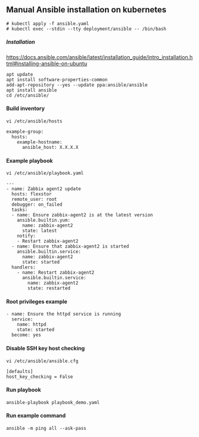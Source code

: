 ## Manual Ansible installation on kubernetes
```
# kubectl apply -f ansible.yaml
# kubectl exec --stdin --tty deployment/ansible -- /bin/bash
```

##### Installation
https://docs.ansible.com/ansible/latest/installation_guide/intro_installation.html#installing-ansible-on-ubuntu
```
apt update
apt install software-properties-common
add-apt-repository --yes --update ppa:ansible/ansible
apt install ansible
cd /etc/ansible/
```

#### Build inventory
```
vi /etc/ansible/hosts
```
```
example-group:
  hosts:
    example-hostname:
      ansible_host: X.X.X.X
```
#### Example playbook
```
vi /etc/ansible/playbook.yaml
```
```
---
- name: Zabbix agent2 update
  hosts: flexstor
  remote_user: root
  debugger: on_failed
  tasks:
  - name: Ensure zabbix-agent2 is at the latest version
    ansible.builtin.yum:
      name: zabbix-agent2
      state: latest
    notify:
    - Restart zabbix-agent2
  - name: Ensure that zabbix-agent2 is started
    ansible.builtin.service:
      name: zabbix-agent2
      state: started
  handlers:
    - name: Restart zabbix-agent2
      ansible.builtin.service:
        name: zabbix-agent2
        state: restarted
```

#### Root privileges example
```
- name: Ensure the httpd service is running
  service:
    name: httpd
    state: started
  become: yes
```
#### Disable SSH key host checking
```
vi /etc/ansible/ansible.cfg
```
```
[defaults]
host_key_checking = False
```

#### Run playbook
```
ansible-playbook playbook_demo.yaml
```

#### Run example command
```
ansible -m ping all --ask-pass
```
